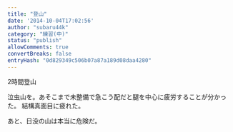 ```yaml
---
title: "登山"
date: '2014-10-04T17:02:56'
author: "subaru44k"
category: "練習(中)"
status: "publish"
allowComments: true
convertBreaks: false
entryHash: "0d829349c506b07a87a189d08daa4280"
---
```

2時間登山

泣虫山を。あそこまで未整備で急こう配だと腿を中心に疲労することが分かった。
結構真面目に疲れた。

あと、日没の山は本当に危険だ。

